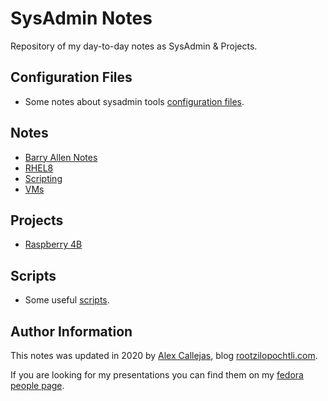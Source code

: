 # SysAdmin Notes

Repository of my day-to-day notes as SysAdmin & Projects.

## Configuration Files

- Some notes about sysadmin tools [configuration files](https://github.com/rootzilopochtli/sysadmin-notes/tree/master/conf).

## Notes

- [Barry Allen Notes](https://github.com/rootzilopochtli/sysadmin-notes/blob/master/BarryAllenNotes.md)
- [RHEL8](https://github.com/rootzilopochtli/sysadmin-notes/blob/master/rhel8.md)
- [Scripting](https://github.com/rootzilopochtli/sysadmin-notes/blob/master/scripting.md)
- [VMs](https://github.com/rootzilopochtli/sysadmin-notes/blob/master/vms.md)

## Projects

- [Raspberry 4B](https://github.com/rootzilopochtli/sysadmin-notes/blob/master/raspberry4b/RaspberryPiSetupNotes.md)  


## Scripts

- Some useful [scripts](https://github.com/rootzilopochtli/sysadmin-notes/tree/master/scripts).

## Author Information

This notes was updated in 2020 by [Alex Callejas](https://www.twitter.com/dark_axl), blog [rootzilopochtli.com](https://www.rootzilopochtli.com/).

If you are looking for my presentations you can find them on my [fedora people page](https://darkaxl017.fedorapeople.org/slides/).
